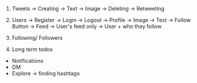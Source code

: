1. Tweets
    -> Creating
        -> Text
        -> Image
    -> Deleting
    -> Retweeting

2. Users
    -> Register
    -> Login
    -> Logout
    -> Profile
        -> Image
        -> Text
        -> Follow Button
    -> Feed
        -> User's feed only
        -> User + who they follow

3. Following/ Followers

4. Long term todos
- Notifications
- DM
- Explore -> finding hashtags